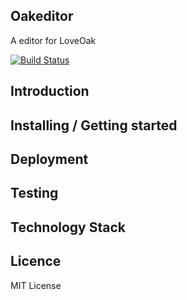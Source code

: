 ## Oakeditor

A editor for LoveOak

[![Build Status](https://travis-ci.org/BetaMee/oakeditor.svg?branch=master)](https://travis-ci.org/BetaMee/oakeditor)

## Introduction
## Installing / Getting started
## Deployment
## Testing
## Technology Stack
## Licence

MIT License